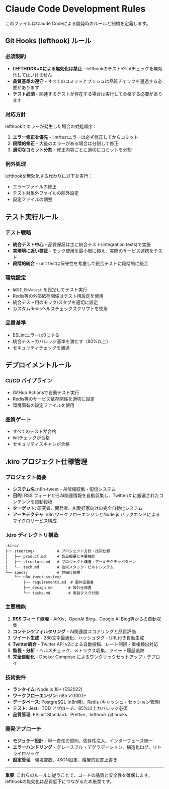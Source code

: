 # Claude Code Development Rules

このファイルはClaude Codeによる開発時のルールと制約を定義します。

## Git Hooks (lefthook) ルール

### 必須制約
- **LEFTHOOK=0による無効化は禁止** - lefthookのテストやlintチェックを無効化してはいけません
- **品質基準の遵守** - すべてのコミットとプッシュは品質チェックを通過する必要があります
- **テスト必須** - 関連するテストが存在する場合は実行して合格する必要があります

### 対応方針
lefthookでエラーが発生した場合の対処順序：

1. **エラー修正を優先** - lint/testエラーは必ず修正してからコミット
2. **段階的修正** - 大量のエラーがある場合は分割して修正
3. **適切なコミット分割** - 修正内容ごとに適切にコミットを分割

### 例外処理
lefthookを無効化する代わりに以下を実行：
- エラーファイルの修正
- テスト対象外ファイルの除外設定
- 設定ファイルの調整

## テスト実行ルール

### テスト戦略
- **統合テスト中心** - 品質保証は主に統合テスト(integration tests)で実施
- **実環境に近い検証** - モック使用を最小限に抑え、実際のサービス連携をテスト
- **段階的統合** - unit testは保守性を考慮して統合テストに段階的に統合

### 環境設定
- `NODE_ENV=test` を設定してテスト実行
- Redis等の外部依存関係はテスト用設定を使用
- 統合テスト用のモック/スタブを適切に設定
- カスタムRedisヘルスチェックスクリプトを使用

### 品質基準
- ESLintエラーは0にする
- 統合テストカバレッジ基準を満たす（80%以上）
- セキュリティチェックを通過

## デプロイメントルール

### CI/CD パイプライン
- GitHub Actionsで自動テスト実行
- Redis等のサービス依存関係を適切に設定
- 環境固有の設定ファイルを使用

### 品質ゲート
- すべてのテストが合格
- lintチェックが合格
- セキュリティスキャンが合格

## .kiro プロジェクト仕様管理

### プロジェクト概要
- **システム名**: n8n-tweet - AI情報収集・配信システム
- **目的**: RSS フィードからAI関連情報を自動収集し、Twitter/X に厳選されたコンテンツを自動投稿
- **ターゲット**: 研究者、開発者、AI愛好家向けの完全自動化システム
- **アーキテクチャ**: n8n ワークフローエンジンとNode.js バックエンドによるマイクロサービス構成

### .kiro ディレクトリ構造
```
.kiro/
├── steering/          # プロジェクト方針・技術仕様
│   ├── product.md     # 製品概要と主要機能
│   ├── structure.md   # プロジェクト構造・アーキテクチャパターン
│   └── tech.md        # 技術スタック・ビルドシステム
└── specs/             # 詳細仕様書
    └── n8n-tweet-system/
        ├── requirements.md  # 要件定義書
        ├── design.md       # 設計仕様書
        └── tasks.md        # 実装タスク計画
```

### 主要機能
1. **RSS フィード処理** - ArXiv、OpenAI Blog、Google AI Blog等からの自動収集
2. **コンテンツフィルタリング** - AI関連度スコアリングと品質評価
3. **ツイート生成** - 280文字最適化、ハッシュタグ・URL付き自動生成
4. **Twitter統合** - Twitter API v2による自動投稿、レート制限・重複検出対応
5. **監視・分析** - ヘルスチェック、メトリクス収集、ツイート履歴追跡
6. **完全自動化** - Docker Compose によるワンクリックセットアップ・デプロイ

### 技術要件
- **ランタイム**: Node.js 18+ (ES2022)
- **ワークフローエンジン**: n8n v1.100.1+
- **データベース**: PostgreSQL (n8n用)、Redis (キャッシュ・セッション管理)
- **テスト**: Jest、TDD アプローチ、85%以上カバレッジ必須
- **品質管理**: ESLint Standard、Prettier、lefthook git hooks

### 開発アプローチ
- **モジュラー設計** - 単一責任の原則、依存性注入、インターフェース統一
- **エラーハンドリング** - グレースフル・デグラデーション、構造化ログ、リトライロジック
- **設定管理** - 環境変数、JSON設定、階層的設定上書き

---

**重要**: これらのルールに従うことで、コードの品質と安全性を確保します。lefthookの無効化は品質低下につながるため厳禁です。